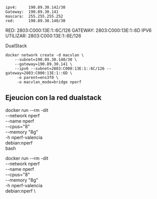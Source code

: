


    ipv4:     190.89.30.142/30
    Gateway:  190.89.30.141
    mascara:  255.255.255.252
    red:      190.89.30.140/30

RED: 2803:C000:13E:1::6C/126
GATEWAY: 2803:C000:13E:1::6D
IPV6 UTILIZAR: 2803:C000:13E:1::6E/126



DualStack
```
docker network create -d macvlan \
    --subnet=190.89.30.140/30 \
    --gateway=190.89.30.141 \
    --ipv6 --subnet=2803:C000:13E:1::6C/126 --gateway=2803:C000:13E:1::6D \
     -o parent=ens3f0 \
     -o macvlan_mode=bridge nperf
```


Ejeucion con la red dualstack
---

docker run --rm -dit \
        --network nperf \
        --name nperf \
        --cpus="8" \
        --memory "8g" \
        -h nperf-valencia \
        debian:nperf \
        bash



docker run --rm -dit \
        --network nperf \
        --name nperf \
        --cpus="8" \
        --memory "8g" \
        -h nperf-valencia \
        debian:nperf \
